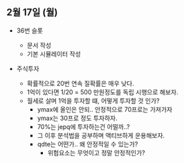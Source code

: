 
## 2월 17일 (월)

- 36번 슬롯
	- 문서 작성
	- 기본 시뮬레이터 작성

-  주식투자
	- 확률적으로 20번 연속 질확률은 매우 낮다.
	- 1억이 있다면 1/20 = 500 만원정도를 독립 시행으로 해보자.
	- 월세로 살며 1억을 투자할 떄, 어떻게 투자할 것 인가?
		- ymax에 올인은 안되.. 안정적으로 70프로는 가져가자
		- ymax는 30프로 정도 투자하자.
		- 70%는 jepq에 투자하는건 어떨까..?
		- 그 이후 분석법을 공부하며 액티브하게 운용해보자.
		- qdte는 어떤가.. 왜 안정적일 수 있는가?
			- 위험요소는 무엇이고 정말 안정적인가?